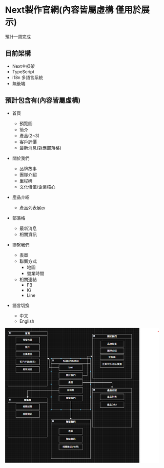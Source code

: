 # Next製作官網(內容皆屬虛構 僅用於展示)
  預計一周完成

## 目前架構
  - Next主框架
  - TypeScript
  - i18n 多語言系統
  - 無後端

## 預計包含有(內容皆屬虛構)
  - 首頁
    - 預覽圖
    - 簡介
    - 產品(2~3)
    - 客戶評價
    - 最新消息(對應部落格)

  - 關於我們
    - 品牌故事
    - 團隊介紹
    - 里程碑
    - 文化價值/企業核心

  - 產品介紹
    - 產品列表展示
  
  - 部落格
    - 最新消息
    - 相關資訊

  - 聯繫我們
    - 表單
    - 聯繫方式
      - 地圖
      - 營業時間
    - 相關連結
      - FB
      - IG
      - Line

  - 語言切換
    - 中文
    - English

![大致架構](/public/produce.png)

